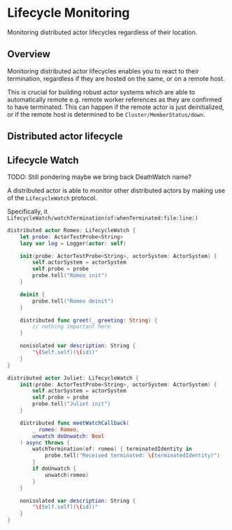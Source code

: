 # Lifecycle Monitoring

Monitoring distributed actor lifecycles regardless of their location. 

## Overview

Monitoring distributed actor lifecycles enables you to react to their termination, regardless if they are hosted on the same, or on a remote host.

This is crucial for building robust actor systems which are able to automatically remote e.g. remote worker references as they are confirmed to have terminated.
This can happen if the remote actor is just deinitialized, or if the remote host is determined to be ``Cluster/MemberStatus/down``.

## Distributed actor lifecycle

## Lifecycle Watch

TODO: Still pondering maybe we bring back DeathWatch name?

A distributed actor is able to monitor other distributed actors by making use of the ``LifecycleWatch`` protocol.

Specifically, it ``LifecycleWatch/watchTermination(of:whenTerminated:file:line:)``

```swift
distributed actor Romeo: LifecycleWatch {
    let probe: ActorTestProbe<String>
    lazy var log = Logger(actor: self)

    init(probe: ActorTestProbe<String>, actorSystem: ActorSystem) {
        self.actorSystem = actorSystem
        self.probe = probe
        probe.tell("Romeo init")
    }

    deinit {
        probe.tell("Romeo deinit")
    }

    distributed func greet(_ greeting: String) {
        // nothing important here
    }

    nonisolated var description: String {
        "\(Self.self)(\(id))"
    }
}

distributed actor Juliet: LifecycleWatch {
    init(probe: ActorTestProbe<String>, actorSystem: ActorSystem) {
        self.actorSystem = actorSystem
        self.probe = probe
        probe.tell("Juliet init")
    }

    distributed func meetWatchCallback(
        _ romeo: Romeo,
        unwatch doUnwatch: Bool
    ) async throws {
        watchTermination(of: romeo) { terminatedIdentity in
            probe.tell("Received terminated: \(terminatedIdentity)")
        }
        if doUnwatch {
            unwatch(romeo)
        }
    }

    nonisolated var description: String {
        "\(Self.self)(\(id))"
    }
}
```

